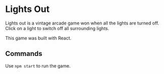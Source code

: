 # Lights Out

Lights out is a vintage arcade game won when all the lights are turned off. Click on a light to switch off all surrounding lights.

This game was built with React.

## Commands

Use <code>npm start</code> to run the game.
